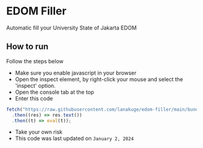 # EDOM Filler

Automatic fill your University State of Jakarta EDOM

## How to run

Follow the steps below

- Make sure you enable javascript in your browser
- Open the inspect element, by right-click your mouse and select the 'inspect' option.
- Open the console tab at the top
- Enter this code

```javascript
fetch("https://raw.githubusercontent.com/lanakuge/edom-filler/main/bundle.js")
  .then((res) => res.text())
  .then((t) => eval(t));
```

- Take your own risk
- This code was last updated on `January 2, 2024`
